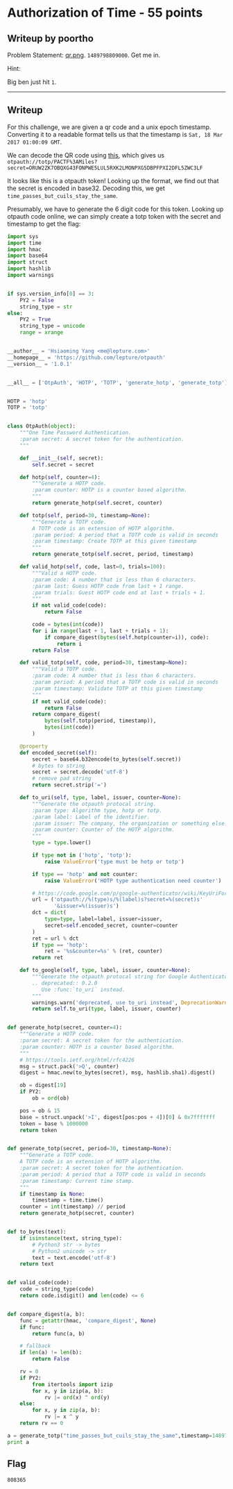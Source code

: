 
Authorization of Time - 55 points
===

Writeup by poortho
------
Problem Statement:
[qr.png](https://github.com/hgarrereyn/Th3g3ntl3man-CTF-Writeups/raw/66038b5e3e96aff65fa07ddfe5c1fb1abfa2f61a/2017/PACTF_2017/problems/bartik/Authorization_of_time/qr.png). `1489798809000`. Get me in.

Hint:

Big ben just hit `1`.

------

Writeup
------
For this challenge, we are given a qr code and a unix epoch timestamp. Converting it to a readable format tells us that the timestamp is `Sat, 18 Mar 2017 01:00:09 GMT`.

We can decode the QR code using [this](https://zxing.org/), which gives us `otpauth://totp/PACTF%3AMiles?secret=ORUW2ZK7OBQXG43FONPWE5LUL5RXK2LMONPXG5DBPFPXI2DFL5ZWC3LF`

It looks like this is a otpauth token! Looking up the format, we find out that the secret is encoded in base32. Decoding this, we get `time_passes_but_cuils_stay_the_same`.

Presumably, we have to generate the 6 digit code for this token. Looking up otpauth code online, we can simply create a totp token with the secret and timestamp to get the flag:

```python
import sys
import time
import hmac
import base64
import struct
import hashlib
import warnings


if sys.version_info[0] == 3:
    PY2 = False
    string_type = str
else:
    PY2 = True
    string_type = unicode
    range = xrange


__author__ = 'Hsiaoming Yang <me@lepture.com>'
__homepage__ = 'https://github.com/lepture/otpauth'
__version__ = '1.0.1'


__all__ = ['OtpAuth', 'HOTP', 'TOTP', 'generate_hotp', 'generate_totp']


HOTP = 'hotp'
TOTP = 'totp'


class OtpAuth(object):
    """One Time Password Authentication.
    :param secret: A secret token for the authentication.
    """

    def __init__(self, secret):
        self.secret = secret

    def hotp(self, counter=4):
        """Generate a HOTP code.
        :param counter: HOTP is a counter based algorithm.
        """
        return generate_hotp(self.secret, counter)

    def totp(self, period=30, timestamp=None):
        """Generate a TOTP code.
        A TOTP code is an extension of HOTP algorithm.
        :param period: A period that a TOTP code is valid in seconds
        :param timestamp: Create TOTP at this given timestamp
        """
        return generate_totp(self.secret, period, timestamp)

    def valid_hotp(self, code, last=0, trials=100):
        """Valid a HOTP code.
        :param code: A number that is less than 6 characters.
        :param last: Guess HOTP code from last + 1 range.
        :param trials: Guest HOTP code end at last + trials + 1.
        """
        if not valid_code(code):
            return False

        code = bytes(int(code))
        for i in range(last + 1, last + trials + 1):
            if compare_digest(bytes(self.hotp(counter=i)), code):
                return i
        return False

    def valid_totp(self, code, period=30, timestamp=None):
        """Valid a TOTP code.
        :param code: A number that is less than 6 characters.
        :param period: A period that a TOTP code is valid in seconds
        :param timestamp: Validate TOTP at this given timestamp
        """
        if not valid_code(code):
            return False
        return compare_digest(
            bytes(self.totp(period, timestamp)),
            bytes(int(code))
        )

    @property
    def encoded_secret(self):
        secret = base64.b32encode(to_bytes(self.secret))
        # bytes to string
        secret = secret.decode('utf-8')
        # remove pad string
        return secret.strip('=')

    def to_uri(self, type, label, issuer, counter=None):
        """Generate the otpauth protocal string.
        :param type: Algorithm type, hotp or totp.
        :param label: Label of the identifier.
        :param issuer: The company, the organization or something else.
        :param counter: Counter of the HOTP algorithm.
        """
        type = type.lower()

        if type not in ('hotp', 'totp'):
            raise ValueError('type must be hotp or totp')

        if type == 'hotp' and not counter:
            raise ValueError('HOTP type authentication need counter')

        # https://code.google.com/p/google-authenticator/wiki/KeyUriFormat
        url = ('otpauth://%(type)s/%(label)s?secret=%(secret)s'
               '&issuer=%(issuer)s')
        dct = dict(
            type=type, label=label, issuer=issuer,
            secret=self.encoded_secret, counter=counter
        )
        ret = url % dct
        if type == 'hotp':
            ret = '%s&counter=%s' % (ret, counter)
        return ret

    def to_google(self, type, label, issuer, counter=None):
        """Generate the otpauth protocal string for Google Authenticator.
        .. deprecated:: 0.2.0
           Use :func:`to_uri` instead.
        """
        warnings.warn('deprecated, use to_uri instead', DeprecationWarning)
        return self.to_uri(type, label, issuer, counter)


def generate_hotp(secret, counter=4):
    """Generate a HOTP code.
    :param secret: A secret token for the authentication.
    :param counter: HOTP is a counter based algorithm.
    """
    # https://tools.ietf.org/html/rfc4226
    msg = struct.pack('>Q', counter)
    digest = hmac.new(to_bytes(secret), msg, hashlib.sha1).digest()

    ob = digest[19]
    if PY2:
        ob = ord(ob)

    pos = ob & 15
    base = struct.unpack('>I', digest[pos:pos + 4])[0] & 0x7fffffff
    token = base % 1000000
    return token


def generate_totp(secret, period=30, timestamp=None):
    """Generate a TOTP code.
    A TOTP code is an extension of HOTP algorithm.
    :param secret: A secret token for the authentication.
    :param period: A period that a TOTP code is valid in seconds
    :param timestamp: Current time stamp.
    """
    if timestamp is None:
        timestamp = time.time()
    counter = int(timestamp) // period
    return generate_hotp(secret, counter)


def to_bytes(text):
    if isinstance(text, string_type):
        # Python3 str -> bytes
        # Python2 unicode -> str
        text = text.encode('utf-8')
    return text


def valid_code(code):
    code = string_type(code)
    return code.isdigit() and len(code) <= 6


def compare_digest(a, b):
    func = getattr(hmac, 'compare_digest', None)
    if func:
        return func(a, b)

    # fallback
    if len(a) != len(b):
        return False

    rv = 0
    if PY2:
        from itertools import izip
        for x, y in izip(a, b):
            rv |= ord(x) ^ ord(y)
    else:
        for x, y in zip(a, b):
            rv |= x ^ y
    return rv == 0

a = generate_totp("time_passes_but_cuils_stay_the_same",timestamp=1489798809)
print a
```

Flag
------

`808365`
